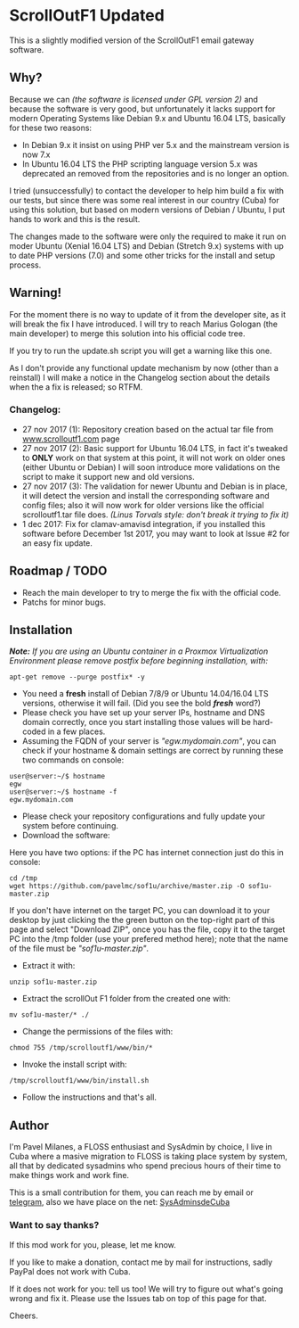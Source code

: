# ScrollOutF1 Updated #

This is a slightly modified version of the ScrollOutF1 email gateway software.

## Why? ##

Because we can _(the software is licensed under GPL version 2)_ and because the software is very good, but unfortunately it lacks support for modern Operating Systems like Debian 9.x and Ubuntu 16.04 LTS, basically for these two reasons:

* In Debian 9.x it insist on using PHP ver 5.x and the mainstream version is now 7.x
* In Ubuntu 16.04 LTS the PHP scripting language version 5.x was deprecated an removed from the repositories and is no longer an option.

I tried (unsuccessfully) to contact the developer to help him build a fix with our tests, but since there was some real interest in our country (Cuba) for using this solution, but based on modern versions of Debian / Ubuntu, I put hands to work and this is the result.

The changes made to the software were only the required to make it run on moder Ubuntu (Xenial 16.04 LTS) and Debian (Stretch 9.x) systems with up to date PHP versions (7.0) and some other tricks for the install and setup process.

## Warning! ##

For the moment there is no way to update of it from the developer site, as it will break the fix I have introduced. I will try to reach Marius Gologan (the main developer) to merge this solution into his official code tree.

If you try to run the update.sh script you will get a warning like this one.

As I don't provide any functional update mechanism by now (other than a reinstall) I will make a notice in the Changelog section about the details when the a fix is released; so RTFM.

### Changelog: ###

* 27 nov 2017 (1): Repository creation based on the actual tar file from www.scrolloutf1.com page
* 27 nov 2017 (2): Basic support for Ubuntu 16.04 LTS, in fact it's tweaked to **ONLY** work on that system at this point, it will not work on older ones (either Ubuntu or Debian) I will soon introduce more validations on the script to make it support new and old versions.
* 27 nov 2017 (3): The validation for newer Ubuntu and Debian is in place, it will detect the version and install the corresponding software and config files; also it will now work for older versions like the official scrolloutf1.tar file does. _(Linus Torvals style: don't break it trying to fix it)_
* 1 dec 2017: Fix for clamav-amavisd integration, if you installed this software before December 1st 2017, you may want to look at Issue #2 for an easy fix update.

## Roadmap / TODO ##

* Reach the main developer to try to merge the fix with the official code.
* Patchs for minor bugs.

## Installation ##

_**Note:** If you are using an Ubuntu container in a Proxmox Virtualization Environment please remove postfix before beginning installation, with:_

```
apt-get remove --purge postfix* -y
```

* You need a **fresh** install of Debian 7/8/9 or Ubuntu 14.04/16.04 LTS versions, otherwise it will fail. (Did you see the bold _**fresh**_ word?)
* Please check you have set up your server IPs, hostname and DNS domain correctly, once you start installing those values will be hard-coded in a few places.
* Assuming the FQDN of your server is _"egw.mydomain.com"_, you can check if your hostname & domain settings are correct by running these two commands on console:

```
user@server:~/$ hostname
egw
user@server:~/$ hostname -f
egw.mydomain.com

```

* Please check your repository configurations and fully update your system before continuing.
* Download the software:

Here you have two options: if the PC has internet connection just do this in console:

```
cd /tmp
wget https://github.com/pavelmc/sof1u/archive/master.zip -O sof1u-master.zip
```

If you don't have internet on the target PC, you can download it to your desktop by just clicking the the green button on the top-right part of this page and select "Download ZIP", once you has the file, copy it to the target PC into the /tmp folder (use your prefered method here); note that the name of the file must be _"sof1u-master.zip"_.

* Extract it with:

```
unzip sof1u-master.zip
```

* Extract the scrollOut F1 folder from the created one with:

```
mv sof1u-master/* ./
```

* Change the permissions of the files with:

```
chmod 755 /tmp/scrolloutf1/www/bin/*
```

* Invoke the install script with:

```
/tmp/scrolloutf1/www/bin/install.sh
```

* Follow the instructions and that's all.


## Author ##

I'm Pavel Milanes, a FLOSS enthusiast and SysAdmin by choice, I live in Cuba where a masive migration to FLOSS is taking place system by system, all that by dedicated sysadmins who spend precious hours of their time to make things work and work fine.

This is a small contribution for them, you can reach me by email or [telegram](https://t.me/sysadmincuba), also we have place on the net: [SysAdminsdeCuba](https://www.sysadminsdecuba.com)

### Want to say thanks? ###

If this mod work for you, please, let me know.

If you like to make a donation, contact me by mail for instructions, sadly PayPal does not work with Cuba.

If it does not work for you: tell us too! We will try to figure out what's going wrong and fix it. Please use the Issues tab on top of this page for that.

Cheers.
